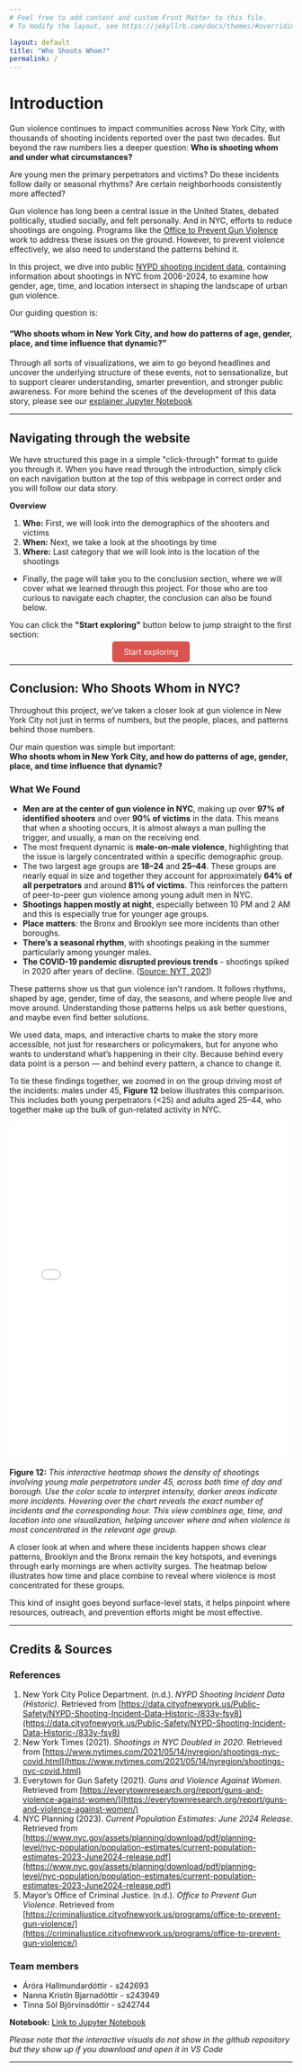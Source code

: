 ```yaml
---
# Feel free to add content and custom Front Matter to this file.
# To modify the layout, see https://jekyllrb.com/docs/themes/#overriding-theme-defaults

layout: default
title: "Who Shoots Whom?"
permalink: /
---
```


# Introduction

Gun violence continues to impact communities across New York City, with thousands of shooting incidents reported over the past two decades. But beyond the raw numbers lies a deeper question: **Who is shooting whom and under what circumstances?**

Are young men the primary perpetrators and victims? Do these incidents follow daily or seasonal rhythms? Are certain neighborhoods consistently more affected?

Gun violence has long been a central issue in the United States, debated politically, studied socially, and felt personally. And in NYC, efforts to reduce shootings are ongoing. Programs like the [Office to Prevent Gun Violence](https://criminaljustice.cityofnewyork.us/programs/office-to-prevent-gun-violence/) work to address these issues on the ground. However, to prevent violence effectively, we also need to understand the patterns behind it.

In this project, we dive into public [NYPD shooting incident data](https://data.cityofnewyork.us/Public-Safety/NYPD-Shooting-Incident-Data-Historic-/833y-fsy8), containing information about shootings in NYC from 2006-2024, to examine how gender, age, time, and location intersect in shaping the landscape of urban gun violence.

Our guiding question is:
#### **“Who shoots whom in New York City, and how do patterns of age, gender, place, and time influence that dynamic?”**

Through all sorts of visualizations, we aim to go beyond headlines and uncover the underlying structure of these events, not to sensationalize, but to support clearer understanding, smarter prevention, and stronger public awareness. For more behind the scenes of the development of this data story, please see our [explainer Jupyter Notebook](https://nbviewer.org/github/arorahallmundar/final-project/blob/d9a3ac8fd99d847a909916bf48082b6aacf1e597/ExplainerNotebook.ipynb)

---
## Navigating through the website
We have structured this page in a simple "click-through" format to guide you through it. When you have read through the introduction, simply click on each navigation button at the top of this webpage in correct order and you will follow our data story.

**Overview**
1. **Who:** First, we will look into the demographics of the shooters and victims 
2. **When:** Next, we take a look at the shootings by time
3. **Where:** Last category that we will look into is the location of the shootings 

- Finally, the page will take you to the conclusion section, where we will cover what we learned through this project. For those who are too curious to navigate each chapter, the conclusion can also be found below.

You can click the **"Start exploring"** button below to jump straight to the first section:

<p style="text-align: center;">
  <a href="{{ '/who' | relative_url }}" style="padding: 10px 20px; background-color: #d9534f; color: white; text-decoration: none; border-radius: 5px;">Start exploring</a>
</p>

---

## <a id="conclusions"></a> Conclusion: Who Shoots Whom in NYC?

Throughout this project, we’ve taken a closer look at gun violence in New York City not just in terms of numbers, but the people, places, and patterns behind those numbers.

Our main question was simple but important:  
**Who shoots whom in New York City, and how do patterns of age, gender, place, and time influence that dynamic?**
### What We Found

- **Men are at the center of gun violence in NYC**, making up over **97% of identified shooters** and over **90% of victims** in the data. This means that when a shooting occurs, it is almost always a man pulling the trigger, and usually, a man on the receiving end.
- The most frequent dynamic is **male-on-male violence**, highlighting that the issue is largely concentrated within a specific demographic group.
- The two largest age groups are **18–24** and **25–44**. These groups are nearly equal in size and together they account for approximately **64% of all perpetrators** and around **81% of victims**. This reinforces the pattern of peer-to-peer gun violence among young adult men in NYC.
- **Shootings happen mostly at night**, especially between 10 PM and 2 AM and this is especially true for younger age groups.
- **Place matters**: the Bronx and Brooklyn see more incidents than other boroughs.
- **There’s a seasonal rhythm**, with shootings peaking in the summer particularly among younger males.
- **The COVID-19 pandemic disrupted previous trends** - shootings spiked in 2020 after years of decline. ([Source: NYT, 2021](https://www.nytimes.com/2021/05/14/nyregion/shootings-nyc-covid.html))

These patterns show us that gun violence isn’t random. It follows rhythms, shaped by age, gender, time of day, the seasons, and where people live and move around. Understanding those patterns helps us ask better questions, and maybe even find better solutions.

We used data, maps, and interactive charts to make the story more accessible, not just for researchers or policymakers, but for anyone who wants to understand what’s happening in their city. Because behind every data point is a person — and behind every pattern, a chance to change it.

To tie these findings together, we zoomed in on the group driving most of the incidents: males under 45, **Figure 12** below illustrates this comparison. This includes both young perpetrators (<25) and adults aged 25–44, who together make up the bulk of gun-related activity in NYC.

<iframe src="/final-project/assets/youngmalelocate.html" width="100%" height="600" frameborder="0"></iframe>

**Figure 12:** *This interactive heatmap shows the density of shootings involving young male perpetrators under 45, across both time of day and borough. Use the color scale to interpret intensity, darker areas indicate more incidents. Hovering over the chart reveals the exact number of incidents and the corresponding hour. This view combines age, time, and location into one visualization, helping uncover where and when violence is most concentrated in the relevant age group.*

A closer look at when and where these incidents happen shows clear patterns, Brooklyn and the Bronx remain the key hotspots, and evenings through early mornings are when activity surges. The heatmap below illustrates how time and place combine to reveal where violence is most concentrated for these groups.

This kind of insight goes beyond surface-level stats, it helps pinpoint where resources, outreach, and prevention efforts might be most effective.

---

## Credits & Sources

### References

1. New York City Police Department. (n.d.). *NYPD Shooting Incident Data (Historic)*. Retrieved from [https://data.cityofnewyork.us/Public-Safety/NYPD-Shooting-Incident-Data-Historic-/833y-fsy8](https://data.cityofnewyork.us/Public-Safety/NYPD-Shooting-Incident-Data-Historic-/833y-fsy8)
2. New York Times (2021). *Shootings in NYC Doubled in 2020*. Retrieved from [https://www.nytimes.com/2021/05/14/nyregion/shootings-nyc-covid.html](https://www.nytimes.com/2021/05/14/nyregion/shootings-nyc-covid.html)
3. Everytown for Gun Safety (2021). *Guns and Violence Against Women*. Retrieved from [https://everytownresearch.org/report/guns-and-violence-against-women/](https://everytownresearch.org/report/guns-and-violence-against-women/)
4. NYC Planning (2023). *Current Population Estimates: June 2024 Release*. Retrieved from [https://www.nyc.gov/assets/planning/download/pdf/planning-level/nyc-population/population-estimates/current-population-estimates-2023-June2024-release.pdf](https://www.nyc.gov/assets/planning/download/pdf/planning-level/nyc-population/population-estimates/current-population-estimates-2023-June2024-release.pdf)
5. Mayor’s Office of Criminal Justice. (n.d.). *Office to Prevent Gun Violence*. Retrieved from [https://criminaljustice.cityofnewyork.us/programs/office-to-prevent-gun-violence/](https://criminaljustice.cityofnewyork.us/programs/office-to-prevent-gun-violence/)

### Team members
- Áróra Hallmundardóttir - s242693
- Nanna Kristín Bjarnadóttir - s243949
- Tinna Sól Björvinsdóttir - s242744


**Notebook:** [Link to Jupyter Notebook](https://github.com/arorahallmundar/final-project/blob/635c982624a7feb7e28fce325c0205225eb8ede0/ExplainerNotebook.ipynb)

*Please note that the interactive visuals do not show in the github repository but they show up if you download and open it in VS Code*

---

